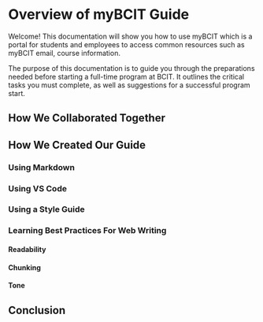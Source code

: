 # Overview of myBCIT Guide
Welcome! This documentation will show you how to use myBCIT which is a portal for students and employees to access common resources such as myBCIT email, course information.


The purpose of this documentation is to guide you through the preparations needed before starting a full-time program at BCIT. It outlines the critical tasks you must complete, as well as suggestions for a successful program start.


## How We Collaborated Together
## How We Created Our Guide
### Using Markdown
### Using VS Code
### Using a Style Guide
### Learning Best Practices For Web Writing
#### Readability
#### Chunking
#### Tone
## Conclusion